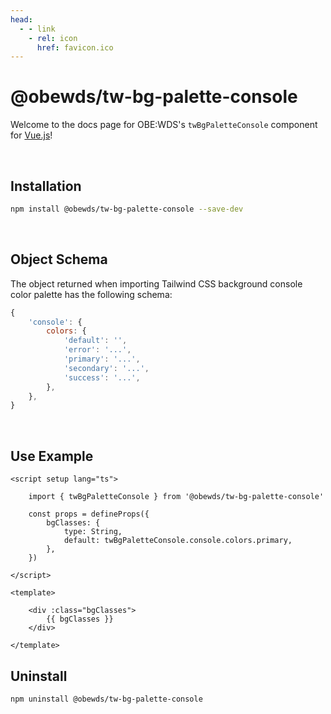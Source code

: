 ```yaml
---
head:
  - - link
    - rel: icon
      href: favicon.ico
---
```





# @obewds/tw-bg-palette-console

Welcome to the docs page for OBE:WDS's `twBgPaletteConsole` component for [Vue.js](https://vuejs.org/)!

<br>




## Installation

```bash
npm install @obewds/tw-bg-palette-console --save-dev
```

<br>




## Object Schema

The object returned when importing Tailwind CSS background console color palette has the following schema:

```javascript
{
    'console': {
        colors: {
            'default': '',
            'error': '...',
            'primary': '...',
            'secondary': '...',
            'success': '...',
        },
    },
}
```

<br>





## Use Example

```html{3,8,16}
<script setup lang="ts">

    import { twBgPaletteConsole } from '@obewds/tw-bg-palette-console'

    const props = defineProps({
        bgClasses: {
            type: String,
            default: twBgPaletteConsole.console.colors.primary,
        },
    })

</script>

<template>

    <div :class="bgClasses">
        {{ bgClasses }}
    </div>

</template>
```




## Uninstall

```bash
npm uninstall @obewds/tw-bg-palette-console
```



<!--
## Markdown Examples

::: tip
This is a tip
:::

::: info
This is an info box
:::

::: warning
This is a warning
:::

::: danger
This is a dangerous warning
:::

::: tip CUSTOM TITLE
This is a dangerous warning
:::

::: details
This is a details block, which does not work in Internet Explorer or old versions of Edge.
:::

::: details Click me to view the code

```js
console.log('Hello, VitePress!')
```

:::
-->
